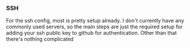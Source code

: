 ### SSH

For the ssh config, most is pretty setup already. I don't currently have any commonly used servers, so the main steps are just the required setup for adding your ssh public key to github for authentication. Other than that there's nothing complicated
